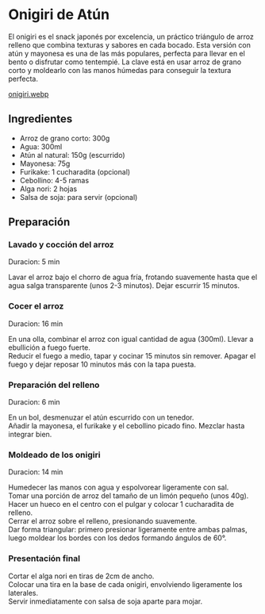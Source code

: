 # Onigiri de Atún

El onigiri es el snack japonés por excelencia, un práctico triángulo de arroz relleno que combina texturas y sabores en cada bocado. Esta versión con atún y mayonesa es una de las más populares, perfecta para llevar en el bento o disfrutar como tentempié. La clave está en usar arroz de grano corto y moldearlo con las manos húmedas para conseguir la textura perfecta.

[onigiri.webp](https://upload.wikimedia.org/wikipedia/commons/4/42/Spicy_Char-Siu_Onigiri.jpg)

## Ingredientes

* Arroz de grano corto: 300g 
* Agua: 300ml  
* Atún al natural: 150g (escurrido)  
* Mayonesa: 75g  
* Furikake: 1 cucharadita (opcional)  
* Cebollino: 4-5 ramas  
* Alga nori: 2 hojas  
* Salsa de soja: para servir (opcional)  

## Preparación  

### Lavado y cocción del arroz  

Duracion: 5 min

Lavar el arroz bajo el chorro de agua fría, frotando suavemente hasta que el agua salga transparente (unos 2-3 minutos). Dejar escurrir 15 minutos.  

### Cocer el arroz

Duracion: 16 min

En una olla, combinar el arroz con igual cantidad de agua (300ml). Llevar a ebullición a fuego fuerte.  
Reducir el fuego a medio, tapar y cocinar 15 minutos sin remover. Apagar el fuego y dejar reposar 10 minutos más con la tapa puesta.  

### Preparación del relleno  

Duracion: 6 min

En un bol, desmenuzar el atún escurrido con un tenedor.  
Añadir la mayonesa, el furikake y el cebollino picado fino. Mezclar hasta integrar bien.  

### Moldeado de los onigiri  

Duracion: 14 min

Humedecer las manos con agua y espolvorear ligeramente con sal.  
Tomar una porción de arroz del tamaño de un limón pequeño (unos 40g).  
Hacer un hueco en el centro con el pulgar y colocar 1 cucharadita de relleno.  
Cerrar el arroz sobre el relleno, presionando suavemente.  
Dar forma triangular: primero presionar ligeramente entre ambas palmas, luego moldear los bordes con los dedos formando ángulos de 60°.  

### Presentación final  

Cortar el alga nori en tiras de 2cm de ancho.  
Colocar una tira en la base de cada onigiri, envolviendo ligeramente los laterales.  
Servir inmediatamente con salsa de soja aparte para mojar.  
